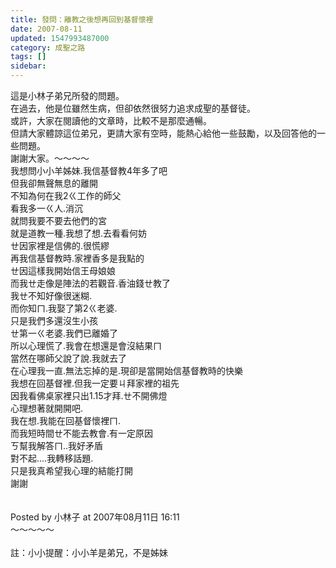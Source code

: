 ```yaml
---
title: 發問：離教之後想再回到基督懷裡
date: 2007-08-11
updated: 1547993487000
category: 成聖之路
tags: []
sidebar: 
---
```


<p>這是小林子弟兄所發的問題。<br/>在過去，他是位雖然生病，但卻依然很努力追求成聖的基督徒。<br/>或許，大家在閱讀他的文章時，比較不是那麼通暢。<br/>但請大家體諒這位弟兄，更請大家有空時，能熱心給他一些鼓勵，以及回答他的一些問題。<br/>謝謝大家。<!--more-->～～～～<br/>我想問小小羊姊妹.我信基督教4年多了吧<br/>但我卻無聲無息的離開<br/>不知為何在我2ㄍ工作的師父<br/>看我多一ㄍ人.消沉<br/>就問我要不要去他們的宮<br/>就是道教一種.我想了想.去看看何妨<br/>ㄝ因家裡是信佛的.很慌繆<br/>再我信基督教時.家裡香多是我點的<br/>ㄝ因這樣我開始信王母娘娘<br/>而我ㄝ走像是陣法的若觀音.香油錢ㄝ教了<br/>我ㄝ不知好像很迷糊.<br/>而你知ㄇ.我娶了第2ㄍ老婆.<br/>只是我們多還沒生小孩<br/>ㄝ第一ㄍ老婆.我們已離婚了<br/>所以心理慌了.我會在想還是會沒結果ㄇ<br/>當然在哪師父說了說.我就去了<br/>在心理我一直.無法忘掉的是.現卻是當開始信基督教時的快樂<br/>我想在回基督裡.但我一定要ㄐ拜家裡的祖先<br/>因我看佛桌家裡只出1.15才拜.ㄝ不開佛燈<br/>心理想著就開開吧.<br/>我在想.我能在回基督懷裡ㄇ.<br/>而我短時間ㄝ不能去教會.有一定原因<br/>ㄎ幫我解答ㄇ..我好矛盾<br/>對不起....我轉移話題.<br/>只是我真希望我心理的結能打開<br/>謝謝<br/><br/><br/>Posted by 小林子 at 2007年08月11日 16:11 <br/>～～～～～<br/><br/>註：小小提醒：小小羊是弟兄，不是姊妹<br/><br/><br/>
</p>